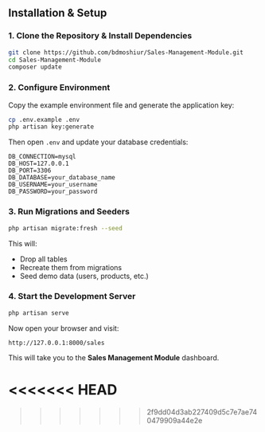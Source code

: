 
## Installation & Setup

### 1. Clone the Repository & Install Dependencies

```bash
git clone https://github.com/bdmoshiur/Sales-Management-Module.git
cd Sales-Management-Module
composer update
````

### 2. Configure Environment

Copy the example environment file and generate the application key:

```bash
cp .env.example .env
php artisan key:generate
```

Then open `.env` and update your database credentials:

```env
DB_CONNECTION=mysql
DB_HOST=127.0.0.1
DB_PORT=3306
DB_DATABASE=your_database_name
DB_USERNAME=your_username
DB_PASSWORD=your_password
```

### 3. Run Migrations and Seeders

```bash
php artisan migrate:fresh --seed
```

This will:

* Drop all tables
* Recreate them from migrations
* Seed demo data (users, products, etc.)

### 4. Start the Development Server

```bash
php artisan serve
```

Now open your browser and visit:

```
http://127.0.0.1:8000/sales
```

This will take you to the **Sales Management Module** dashboard.

<<<<<<< HEAD
=======

>>>>>>> 2f9dd04d3ab227409d5c7e7ae740479909a44e2e
